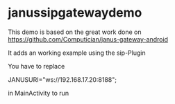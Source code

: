 # janussipgatewaydemo

This demo is based on the great work done on
https://github.com/Computician/janus-gateway-android

It adds an working example using the sip-Plugin

You have to replace

JANUSURI="ws://192.168.17.20:8188";

in MainActivity to run
